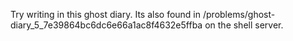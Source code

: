 Try writing in this ghost diary. Its also found in /problems/ghost-diary_5_7e39864bc6dc6e66a1ac8f4632e5ffba on the shell server.


